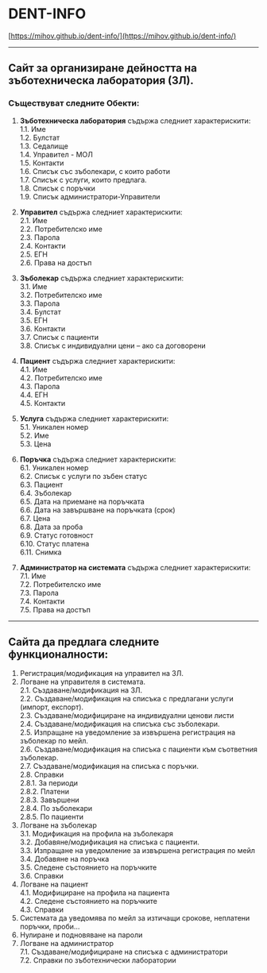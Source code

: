 # DENT-INFO
[https://mihov.github.io/dent-info/](https://mihov.github.io/dent-info/)
***
## Сайт за организиране дейността на зъботехническа лаборатория (ЗЛ).  
### Съществуват следните Обекти:

1.  **Зъботехническа лаборатория** съдържа следниет характерискити:  
    1.1.	Име  
    1.2.	Булстат  
    1.3.	Седалище  
    1.4.	Управител - МОЛ  
    1.5.	Контакти  
    1.6.	Списък със зъболекари, с които работи  
    1.7.	Списък с услуги, които предлага.  
    1.8.	Списък с поръчки  
    1.9.	Списък администратори-Управители  

2.  **Управител** съдържа следниет характерискити:    
    2.1.	Име  
    2.2.	Потребителско име  
    2.3.	Парола  
    2.4.	Контакти  
    2.5.	ЕГН  
    2.6.	Права на достъп  

3.	**Зъболекар** съдържа следниет характерискити:    
    3.1.	Име  
    3.2.	Потребителско име  
    3.3.	Парола  
    3.4.	Булстат  
    3.5.	ЕГН  
    3.6.	Контакти  
    3.7.	Списък с пациенти  
    3.8.	Списък с индивидуални цени – ако са договорени  

4.	**Пациент** съдържа следниет характерискити:    
    4.1.	Име  
    4.2.	Потребителско име  
    4.3.	Парола  
    4.4.	ЕГН  
    4.5.	Контакти  

5.	**Услуга** съдържа следниет характерискити:    
    5.1.	Уникален номер  
    5.2.	Име  
    5.3.	Цена  

6.	**Поръчка** съдържа следниет характерискити:     
    6.1.	Уникален номер  
    6.2.	Списък с услуги по зъбен статус  
    6.3.	Пациент  
    6.4.	Зъболекар  
    6.5.	Дата на приемане на поръчката  
    6.6.	Дата на завършване на поръчката (срок)  
    6.7.	Цена  
    6.8.	Дата за проба  
    6.9.	Статус готовност  
    6.10.	Статус платена  
    6.11.	Снимка  

7.	**Администратор на системата** съдържа следниет характерискити:    
    7.1.	Име  
    7.2.	Потребителско име  
    7.3.	Парола  
    7.4.	Контакти  
    7.5.	Права на достъп  
***
## Сайта да предлага следните функционалности:
1.	Регистрация/модификация на управител на ЗЛ.  
2.	Логване на управителя в системата.  
    2.1.	Създаване/модификация на ЗЛ.  
    2.2.	Създаване/модификация на списъка с предлагани услуги  (импорт, експорт).  
    2.3.	Създаване/модифициране на индивидуални ценови листи  
    2.4.	Създаване/модификация на списъка със зъболекари.  
    2.5.	Изпращане на уведомление за извършена регистрация на зъболекар по мейл.  
    2.6.	Създаване/модификация на списъка с пациенти към съответния зъболекар.  
    2.7.	Създаване/модификация на списъка с поръчки.  
    2.8.	Справки  
        2.8.1.	За периоди  
        2.8.2.	Платени  
        2.8.3.	Завършени  
        2.8.4.	По зъболекари  
        2.8.5.	По пациенти  
3.	Логване на зъболекар  
    3.1.	Модификация на профила на зъболекаря  
    3.2.	Добавяне/модификация на списъка с пациенти.  
    3.3.	Изпращане на уведомление за извършена регистрация по мейл  
    3.4.	Добавяне на поръчка  
    3.5.	Следене състоянието на поръчките  
    3.6.	Справки  
4.	Логване на пациент  
    4.1.	Модифициране на профила на пациента  
    4.2.	Следене състоянието на поръчките  
    4.3.	Справки  
5.	Системата да уведомява по мейл за изтичащи срокове, неплатени поръчки, проби…  
6.	Нулиране и подновяване на пароли  
7.	Логване на администратор  
    7.1.	Създаване/модифициране на списъка с администратори  
    7.2.	Справки по зъботехнически лаборатории  

